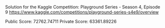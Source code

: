 Solution for the Kaggle Competition: Playground Series - Season 4, Episode 9
https://www.kaggle.com/competitions/playground-series-s4e9/overview

Public Score: 72762.74711
Private Score: 63361.89226
